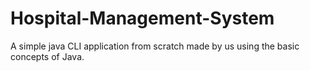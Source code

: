 # Hospital-Management-System
A simple java CLI application from scratch made by us using the basic concepts of Java.
